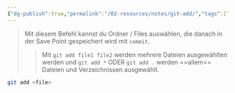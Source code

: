 ```yaml
---
{"dg-publish":true,"permalink":"/02-resources/notes/git-add/","tags":["git/add"],"noteIcon":"","updated":"2025-08-26T16:35:04.000+02:00"}
---
```


>Mit diesem Befehl kannst du Ordner / Files auswählen, die danach in der Save Point gespeichert wird mit `commit`.
>>Mit `git add file1 file2` werden mehrere Dateien ausgewählten werden und `git add *` ODER `git add .` werden ==allem== Dateien und Verzeichnissen ausgewählt. 
```bash
git add <file>
```